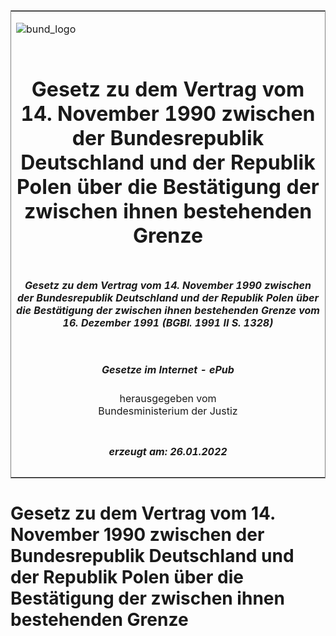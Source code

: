 <span id="DECKBLATT.html"></span>

<table border="0" frame="border" width="100%">

<tr valign="top">

<td align="left">

![bund\_logo](BfJ_2021_Web_de_de.gif)

</td>

<td align="right">

 

</td>

</tr>

<tr align="center" valign="middle">

<td colspan="2">

# Gesetz zu dem Vertrag vom 14. November 1990 zwischen der Bundesrepublik Deutschland und der Republik Polen über die Bestätigung der zwischen ihnen bestehenden Grenze

</td>

</tr>

<tr align="center" valign="middle">

<td colspan="2">

##### Gesetz zu dem Vertrag vom 14. November 1990 zwischen der Bundesrepublik Deutschland und der Republik Polen über die Bestätigung der zwischen ihnen bestehenden Grenze vom 16. Dezember 1991 (BGBl. 1991 II S. 1328)

</td>

</tr>

<tr align="center" valign="middle">

<td colspan="2">

  
  

##### Gesetze im Internet - ePub  
  
herausgegeben vom  
Bundesministerium der Justiz

</td>

</tr>

<tr align="center" valign="bottom">

<td colspan="2">

  
  

##### erzeugt am: 26.01.2022

</td>

</tr>

</table>

<span id="BJNR213280991.html"></span>

# Gesetz zu dem Vertrag vom 14. November 1990 zwischen der Bundesrepublik Deutschland und der Republik Polen über die Bestätigung der zwischen ihnen bestehenden Grenze
